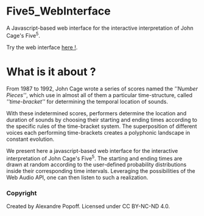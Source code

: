 # Five5_WebInterface
A Javascript-based web interface for the interactive interpretation of John Cage's Five<sup>5</sup>.

Try the web interface [here !](https://alexpof.github.io/Five5_WebInterface/).

# What is it about ?

From 1987 to 1992, John Cage wrote a series of scores named the *''Number Pieces''*, which use in almost all of them a particular time-structure, called *''time-bracket''* for determining the temporal location of sounds.

With these indetermined scores, performers determine the location and duration of sounds by choosing their starting and ending times according to the specific rules of the time-bracket system. The superposition of different voices each performing time-brackets creates a polyphonic landscape in constant evolution.

We present here a javascript-based web interface for the interactive interpretation of John Cage's Five<sup>5</sup>. The starting and ending times are drawn at random according to the user-defined probability distributions inside their corresponding time intervals. Leveraging the possibilities of the Web Audio API, one can then listen to such a realization.


### Copyright

Created by Alexandre Popoff. Licensed under CC BY-NC-ND 4.0.
